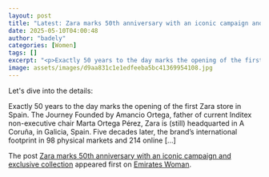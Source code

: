```yaml
---
layout: post
title: "Latest: Zara marks 50th anniversary with an iconic campaign and exclusive collection"
date: 2025-05-10T04:00:48
author: "badely"
categories: [Women]
tags: []
excerpt: "<p>Exactly 50 years to the day marks the opening of the first Zara store in Spain. The Journey Founded by Amancio Ortega, father of current Inditex no"
image: assets/images/d9aa831c1e1edfeeba5bc41369954108.jpg
---
```


Let's dive into the details: <p>Exactly 50 years to the day marks the opening of the first Zara store in Spain. The Journey Founded by Amancio Ortega, father of current Inditex non-executive chair Marta Ortega Pérez, Zara is (still) headquarted in A Coruña, in Galicia, Spain. Five decades later, the brand’s international footprint in 98 physical markets and 214 online [&#8230;]</p>
<p>The post <a href="https://emirateswoman.com/zara-marks-50th-anniversary-with-an-iconic-campaign-and-exclusive-collection/" rel="nofollow">Zara marks 50th anniversary with an iconic campaign and exclusive collection</a> appeared first on <a href="https://emirateswoman.com" rel="nofollow">Emirates Woman</a>.</p>

